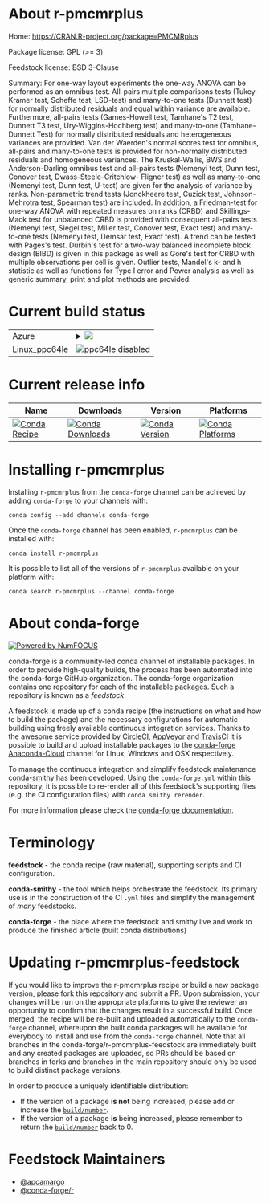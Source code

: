 About r-pmcmrplus
=================

Home: https://CRAN.R-project.org/package=PMCMRplus

Package license: GPL (>= 3)

Feedstock license: BSD 3-Clause

Summary: For one-way layout experiments the one-way ANOVA can be performed as an omnibus test. All-pairs multiple comparisons  tests (Tukey-Kramer test, Scheffe test, LSD-test)  and many-to-one tests (Dunnett test) for normally distributed  residuals and equal within variance are available. Furthermore, all-pairs tests (Games-Howell test, Tamhane's T2 test,  Dunnett T3 test, Ury-Wiggins-Hochberg test) and many-to-one (Tamhane-Dunnett Test) for normally distributed residuals  and heterogeneous variances are provided. Van der Waerden's normal scores test for omnibus, all-pairs and many-to-one tests is provided for non-normally distributed residuals and homogeneous variances. The Kruskal-Wallis, BWS and Anderson-Darling omnibus test and all-pairs tests (Nemenyi test, Dunn test, Conover test, Dwass-Steele-Critchlow- Fligner test) as well as many-to-one (Nemenyi test, Dunn test, U-test) are given for the analysis of variance by ranks.  Non-parametric trend tests (Jonckheere test, Cuzick test, Johnson-Mehrotra test, Spearman test) are included.  In addition, a Friedman-test for one-way ANOVA with repeated  measures on ranks (CRBD) and Skillings-Mack test for unbalanced  CRBD is provided with consequent all-pairs tests (Nemenyi test,  Siegel test, Miller test, Conover test, Exact test) and many-to-one tests (Nemenyi test, Demsar test, Exact test).  A trend can be tested with Pages's test. Durbin's test  for a two-way balanced incomplete block design (BIBD) is given  in this package as well as Gore's test for CRBD with multiple observations per cell is given.  Outlier tests, Mandel's k- and h statistic as well as functions for Type I error and Power  analysis as well as generic summary, print and plot methods  are provided.



Current build status
====================


<table>
    
  <tr>
    <td>Azure</td>
    <td>
      <details>
        <summary>
          <a href="https://dev.azure.com/conda-forge/feedstock-builds/_build/latest?definitionId=2420&branchName=master">
            <img src="https://dev.azure.com/conda-forge/feedstock-builds/_apis/build/status/r-pmcmrplus-feedstock?branchName=master">
          </a>
        </summary>
        <table>
          <thead><tr><th>Variant</th><th>Status</th></tr></thead>
          <tbody><tr>
              <td>linux_r_base3.5.1target_platformlinux-64</td>
              <td>
                <a href="https://dev.azure.com/conda-forge/feedstock-builds/_build/latest?definitionId=2420&branchName=master">
                  <img src="https://dev.azure.com/conda-forge/feedstock-builds/_apis/build/status/r-pmcmrplus-feedstock?branchName=master&jobName=linux&configuration=linux_r_base3.5.1target_platformlinux-64" alt="variant">
                </a>
              </td>
            </tr><tr>
              <td>linux_r_base3.6target_platformlinux-64</td>
              <td>
                <a href="https://dev.azure.com/conda-forge/feedstock-builds/_build/latest?definitionId=2420&branchName=master">
                  <img src="https://dev.azure.com/conda-forge/feedstock-builds/_apis/build/status/r-pmcmrplus-feedstock?branchName=master&jobName=linux&configuration=linux_r_base3.6target_platformlinux-64" alt="variant">
                </a>
              </td>
            </tr><tr>
              <td>osx_r_base3.5.1target_platformosx-64</td>
              <td>
                <a href="https://dev.azure.com/conda-forge/feedstock-builds/_build/latest?definitionId=2420&branchName=master">
                  <img src="https://dev.azure.com/conda-forge/feedstock-builds/_apis/build/status/r-pmcmrplus-feedstock?branchName=master&jobName=osx&configuration=osx_r_base3.5.1target_platformosx-64" alt="variant">
                </a>
              </td>
            </tr><tr>
              <td>osx_r_base3.6target_platformosx-64</td>
              <td>
                <a href="https://dev.azure.com/conda-forge/feedstock-builds/_build/latest?definitionId=2420&branchName=master">
                  <img src="https://dev.azure.com/conda-forge/feedstock-builds/_apis/build/status/r-pmcmrplus-feedstock?branchName=master&jobName=osx&configuration=osx_r_base3.6target_platformosx-64" alt="variant">
                </a>
              </td>
            </tr><tr>
              <td>win_r_base3.5.1target_platformwin-64</td>
              <td>
                <a href="https://dev.azure.com/conda-forge/feedstock-builds/_build/latest?definitionId=2420&branchName=master">
                  <img src="https://dev.azure.com/conda-forge/feedstock-builds/_apis/build/status/r-pmcmrplus-feedstock?branchName=master&jobName=win&configuration=win_r_base3.5.1target_platformwin-64" alt="variant">
                </a>
              </td>
            </tr><tr>
              <td>win_r_base3.6target_platformwin-64</td>
              <td>
                <a href="https://dev.azure.com/conda-forge/feedstock-builds/_build/latest?definitionId=2420&branchName=master">
                  <img src="https://dev.azure.com/conda-forge/feedstock-builds/_apis/build/status/r-pmcmrplus-feedstock?branchName=master&jobName=win&configuration=win_r_base3.6target_platformwin-64" alt="variant">
                </a>
              </td>
            </tr>
          </tbody>
        </table>
      </details>
    </td>
  </tr>
  <tr>
    <td>Linux_ppc64le</td>
    <td>
      <img src="https://img.shields.io/badge/ppc64le-disabled-lightgrey.svg" alt="ppc64le disabled">
    </td>
  </tr>
</table>

Current release info
====================

| Name | Downloads | Version | Platforms |
| --- | --- | --- | --- |
| [![Conda Recipe](https://img.shields.io/badge/recipe-r--pmcmrplus-green.svg)](https://anaconda.org/conda-forge/r-pmcmrplus) | [![Conda Downloads](https://img.shields.io/conda/dn/conda-forge/r-pmcmrplus.svg)](https://anaconda.org/conda-forge/r-pmcmrplus) | [![Conda Version](https://img.shields.io/conda/vn/conda-forge/r-pmcmrplus.svg)](https://anaconda.org/conda-forge/r-pmcmrplus) | [![Conda Platforms](https://img.shields.io/conda/pn/conda-forge/r-pmcmrplus.svg)](https://anaconda.org/conda-forge/r-pmcmrplus) |

Installing r-pmcmrplus
======================

Installing `r-pmcmrplus` from the `conda-forge` channel can be achieved by adding `conda-forge` to your channels with:

```
conda config --add channels conda-forge
```

Once the `conda-forge` channel has been enabled, `r-pmcmrplus` can be installed with:

```
conda install r-pmcmrplus
```

It is possible to list all of the versions of `r-pmcmrplus` available on your platform with:

```
conda search r-pmcmrplus --channel conda-forge
```


About conda-forge
=================

[![Powered by NumFOCUS](https://img.shields.io/badge/powered%20by-NumFOCUS-orange.svg?style=flat&colorA=E1523D&colorB=007D8A)](http://numfocus.org)

conda-forge is a community-led conda channel of installable packages.
In order to provide high-quality builds, the process has been automated into the
conda-forge GitHub organization. The conda-forge organization contains one repository
for each of the installable packages. Such a repository is known as a *feedstock*.

A feedstock is made up of a conda recipe (the instructions on what and how to build
the package) and the necessary configurations for automatic building using freely
available continuous integration services. Thanks to the awesome service provided by
[CircleCI](https://circleci.com/), [AppVeyor](https://www.appveyor.com/)
and [TravisCI](https://travis-ci.org/) it is possible to build and upload installable
packages to the [conda-forge](https://anaconda.org/conda-forge)
[Anaconda-Cloud](https://anaconda.org/) channel for Linux, Windows and OSX respectively.

To manage the continuous integration and simplify feedstock maintenance
[conda-smithy](https://github.com/conda-forge/conda-smithy) has been developed.
Using the ``conda-forge.yml`` within this repository, it is possible to re-render all of
this feedstock's supporting files (e.g. the CI configuration files) with ``conda smithy rerender``.

For more information please check the [conda-forge documentation](https://conda-forge.org/docs/).

Terminology
===========

**feedstock** - the conda recipe (raw material), supporting scripts and CI configuration.

**conda-smithy** - the tool which helps orchestrate the feedstock.
                   Its primary use is in the construction of the CI ``.yml`` files
                   and simplify the management of *many* feedstocks.

**conda-forge** - the place where the feedstock and smithy live and work to
                  produce the finished article (built conda distributions)


Updating r-pmcmrplus-feedstock
==============================

If you would like to improve the r-pmcmrplus recipe or build a new
package version, please fork this repository and submit a PR. Upon submission,
your changes will be run on the appropriate platforms to give the reviewer an
opportunity to confirm that the changes result in a successful build. Once
merged, the recipe will be re-built and uploaded automatically to the
`conda-forge` channel, whereupon the built conda packages will be available for
everybody to install and use from the `conda-forge` channel.
Note that all branches in the conda-forge/r-pmcmrplus-feedstock are
immediately built and any created packages are uploaded, so PRs should be based
on branches in forks and branches in the main repository should only be used to
build distinct package versions.

In order to produce a uniquely identifiable distribution:
 * If the version of a package **is not** being increased, please add or increase
   the [``build/number``](https://conda.io/docs/user-guide/tasks/build-packages/define-metadata.html#build-number-and-string).
 * If the version of a package **is** being increased, please remember to return
   the [``build/number``](https://conda.io/docs/user-guide/tasks/build-packages/define-metadata.html#build-number-and-string)
   back to 0.

Feedstock Maintainers
=====================

* [@apcamargo](https://github.com/apcamargo/)
* [@conda-forge/r](https://github.com/conda-forge/r/)

